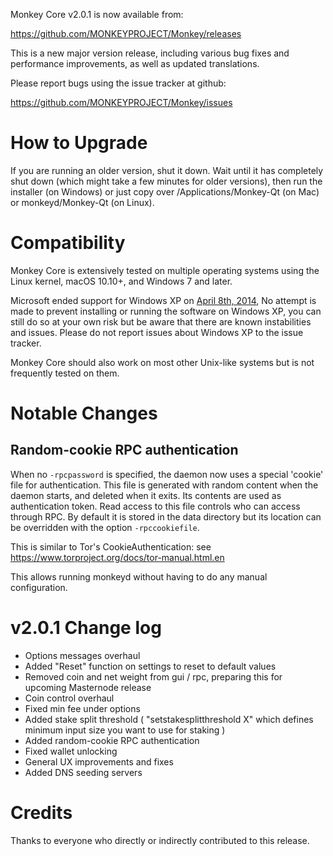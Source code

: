 Monkey Core v2.0.1 is now available from:

  <https://github.com/MONKEYPROJECT/Monkey/releases>

This is a new major version release, including various bug fixes and
performance improvements, as well as updated translations.

Please report bugs using the issue tracker at github:

  <https://github.com/MONKEYPROJECT/Monkey/issues>

How to Upgrade
==============

If you are running an older version, shut it down. Wait until it has completely shut down (which might take a few minutes for older versions), then run the installer (on Windows) or just copy over /Applications/Monkey-Qt (on Mac) or monkeyd/Monkey-Qt (on Linux).

Compatibility
==============

Monkey Core is extensively tested on multiple operating systems using
the Linux kernel, macOS 10.10+, and Windows 7 and later.

Microsoft ended support for Windows XP on [April 8th, 2014](https://www.microsoft.com/en-us/WindowsForBusiness/end-of-xp-support),
No attempt is made to prevent installing or running the software on Windows XP, you
can still do so at your own risk but be aware that there are known instabilities and issues.
Please do not report issues about Windows XP to the issue tracker.

Monkey Core should also work on most other Unix-like systems but is not
frequently tested on them.

Notable Changes
===============

Random-cookie RPC authentication
---------------------------------

When no `-rpcpassword` is specified, the daemon now uses a special 'cookie'
file for authentication. This file is generated with random content when the
daemon starts, and deleted when it exits. Its contents are used as
authentication token. Read access to this file controls who can access through
RPC. By default it is stored in the data directory but its location can be
overridden with the option `-rpccookiefile`.

This is similar to Tor's CookieAuthentication: see
https://www.torproject.org/docs/tor-manual.html.en

This allows running monkeyd without having to do any manual configuration.


v2.0.1 Change log
=================

- Options messages overhaul
- Added "Reset" function on settings to reset to default values
- Removed coin and net weight from gui / rpc, preparing this for upcoming Masternode release
- Coin control overhaul
- Fixed min fee under options
- Added stake split threshold ( "setstakesplitthreshold X" which defines minimum input size you want to use for staking )
- Added random-cookie RPC authentication
- Fixed wallet unlocking
- General UX improvements and fixes
- Added DNS seeding servers

Credits
=======

Thanks to everyone who directly or indirectly contributed to this release.

